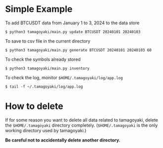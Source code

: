 # Simple Example

To add BTCUSDT data from January 1 to 3, 2024 to the data store
```
$ python3 tamagoyaki/main.py update BTCUSDT 20240101 20240103
```

To save to csv file in the current directory
```
$ python3 tamagoyaki/main.py generate BTCUSDT 20240101 20240103 60
``` 

To check the symbols already stored
```
$ python3 tamagoyaki/main.py inventory
```

To check the log, monitor `$HOME/.tamagoyaki/log/app.log`
```
$ tail -f ~/.tamagoyaki/log/app.log
```

# How to delete

If for some reason you want to delete all data related to tamagoyaki, delete the `$HOME/.tamagoyaki` directory completely. (`$HOME/.tamagoyaki` is the only working directory used by tamagoyaki.)

**Be careful not to accidentally delete another directory.**

